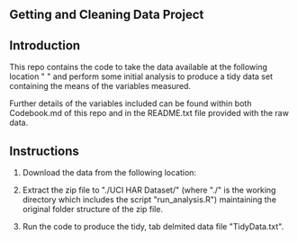 ## Getting and Cleaning Data Project

## Introduction

This repo contains the code to take the data available at the following location " " and perform some initial analysis to produce
a tidy data set containing the means of the variables measured.

Further details of the variables included can be found within both Codebook.md of this repo and in the README.txt file provided with the raw data.

## Instructions

1. Download the data from the following location:

2. Extract the zip file to "./UCI HAR Dataset/" (where "./" is the working directory which includes the script "run_analysis.R") maintaining the original folder structure of the zip file.  

3. Run the code to produce the tidy, tab delmited data file "TidyData.txt".

